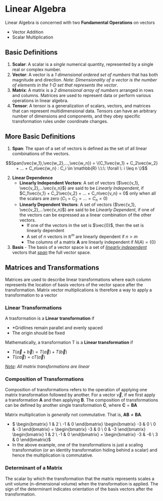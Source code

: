 # Linear Algebra

Linear Algebra is concerned with two **Fundamental Operations** on vectors
* Vector Addition
* Scalar Multiplication


## Basic Definitions

1. **Scalar**: A scalar is a *single* numerical quantity, represented by a single real or complex number.
2. **Vector**: A vector is a *1 dimensional ordered set of numbers* that has both magnitude and direction. *Note: Dimensionality of a vector is the number of elements in the 1-D set that represents the vector*.
3. **Matrix**: A matrix is a *2 dimensional array of numbers* arranged in rows and columns. Matrices are used to represent data or perform various operations in linear algebra.
4. **Tensor**: A tensor is a generalization of scalars, vectors, and matrices that can represent multidimensional data. Tensors can have an arbitrary number of dimensions and components, and they obey specific transformation rules under coordinate changes.


## More Basic Definitions

1. **Span**: The span of a set of vectors is defined as the set of all linear combinations of the vectors.


$$Span(\vec{w_1},\vec{w_2},...,\vec{w_n}) = \{C_1\vec{w_1} + C_2\vec{w_2} + ... + C_n\vec{w_n} : C_i \in \mathbb{R} \:\:\: \forall \: i \leq n \}$$


2. **Linear Dependence**
    * **Linearly Independent Vectors**: A set of vectors ($\vec{v_1}, \vec{v_2},...\vec{v_n}$) are said to be *Linearly Independent*, if $C_1\vec{v_1} + C_2\vec{v_2} + ... + C_n\vec{v_n} = 0$ only when all the scalars are zero ($C_1=C_2=...=C_n=0$)
    * **Linearly Dependent Vectors**: A set of vectors ($\vec{v_1}, \vec{v_2},...\vec{v_n}$) are said to be *Linearly Dependent*, if one of the vectors can be expressed as a linear combination of the other vectors.
        * If one of the vectors in the set is $\vec{0}$, then the set is linearly dependent
        * A set of $n$ vectors in $\mathbb{R}^m$ are linearly dependent if $n > m$
        * The columns of a matrix $\mathbf{A}$ are linearly independent if $N(A) = \{0\}$
3. **Basis** - The basis of a vector space is a set of *<u>linearly independent</u>* vectors that *<u>span</u>* the full vector space.


## Matrices and Transformations

Matrices are used to describe linear transformations where each column represents the location of basis vectors of the vector space after the transformation. Matrix vector multiplications is therefore a way to apply a transformation to a vector


### Linear Transformations

A trasformation is a **Linear transformation** if 
* *Gridlines remain parallel and evenly spaced
* The origin should be fixed

Mathematically, a transformation T is a **Linear transformation** if
* $T(\vec{a}+\vec{b}) = T(\vec{a}) + T(\vec{b})$
* $T(c\vec{a}) = cT(\vec{a})$

*<u>Note</u>: All matrix transformations are linear*


### Composition of Transformations

Composition of transformations refers to the operation of applying one matrix transformation followed by another. For a vector $\vec{v}$, if we first apply a transformation $\mathbf{A}$ and then applying $\mathbf{B}$. The composition of transformations can be defined by another single transformation $\mathbf{C}$, where $\mathbf{C} = \mathbf{B} \mathbf{A}$


Matrix multiplication is *generally* not commutative. That is, $\mathbf{A}\mathbf{B} \neq \mathbf{B}\mathbf{A}$.
* $ \begin{bmatrix} 1 & 2 \\ -1 & 0 \end{bmatrix} \begin{bmatrix} -3 & 0 \\ 0 & -3 \end{bmatrix} = \begin{bmatrix} -3 & 0 \\ 0 & -3 \end{bmatrix} \begin{bmatrix} 1 & 2 \\ -1 & 0 \end{bmatrix} = \begin{bmatrix} -3 & -6 \\ 3 & 0  \end{bmatrix}$
* In the above example, one of the transformations is just a scaling transformation (or an identity transformation hiding behind a scalar) and hence the multiplication is commutative.


### Determinant of a Matrix

The scalar by which the transformation that the matrix represents scales a unit volume (n-dimensional volume) when the transformation is applied. The sign of the determinant indicates orientation of the basis vectors after the transformation.


